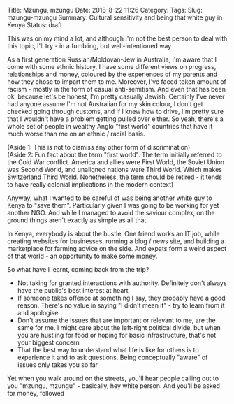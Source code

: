 Title: Mzungu, mzungu
Date: 2018-8-22 11:26
Category:
Tags:
Slug: mzungu-mzungu
Summary: Cultural sensitivity and being that white guy in Kenya
Status: draft

This was on my mind a lot, and although I'm not the best person to deal with this topic, I'll try - in a fumbling, but well-intentioned way  

As a first generation Russian/Moldovan-Jew in Australia, I'm aware that I come with some ethnic history. I have some different views on progress, relationships and money, coloured by the experiences of my parents and how they chose to impart them to me. Moreover, I've faced token amount of racism - mostly in the form of casual anti-semitism. And even that has been ok, because let's be honest, I'm pretty casually Jewish. Certainly I've never had anyone assume I'm not Australian for my skin colour, I don't get checked going through customs, and if I knew how to drive, I'm pretty sure that I wouldn't have a problem getting pulled over either. So yeah, there's a whole set of people in wealthy Anglo "first world" countries that have it much worse than me on an ethnic / racial basis.  

(Aside 1: This is not to dismiss any other form of discrimination)  
(Aside 2: Fun fact about the term "first world". The term initially referred to the Cold War conflict. America and allies were First World, the Soviet Union was Second World, and unaligned nations were Third World. Which makes Switzerland Third World. Nonetheless, the term should be retired - it tends to have really colonial implications in the modern context)  

Anyway, what I wanted to be careful of was being another white guy to Kenya to "save them". Particularly given I was going to be working for yet another NGO. And while I managed to avoid the saviour complex, on the ground things aren't exactly as simple as all that.  

In Kenya, everybody is about the hustle. One friend works an IT job, while creating websites for businesses, running a blog / news site, and building a marketplace for farming advice on the side. And expats form a weird aspect of that world - an opportunity to make some money.

So what have I learnt, coming back from the trip?  
- Not taking for granted interactions with authority. Definitely don't always have the public's best interest at heart
- If someone takes offence at something I say, they probably have a good reason. There's no value in saying "I didn't mean it" - try to learn from it and apologise
- Don't assume the issues that are important or relevant to me, are the same for me. I might care about the left-right political divide, but when you are hustling for food or hoping for basic infrastructure, that's not your biggest concern
- That the best way to understand what life is like for others is to experience it and to ask questions. Being conceptually "aware" of issues only takes you so far

Yet when you walk around on the streets, you'll hear people calling out to you "mzungu, mzungu" - basically, hey white person. And you'll be asked for money, followed
